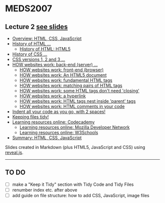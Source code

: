 # MEDS2007

## Lecture 2 [see slides](https://meds2007.github.io/lecture02/)

- [Overview: HTML, CSS, JavaScript](https://meds2007.github.io/lecture02/#/1)
- [History of HTML …](https://meds2007.github.io/lecture02/#/2)
  - [History of HTML: HTML5](https://meds2007.github.io/lecture02/#/2/4)
- [History of CSS …](https://meds2007.github.io/lecture02/#/3)
- [CSS versions 1, 2 and 3 …](https://meds2007.github.io/lecture02/#/4)
- [HOW websites work: back-end (server) …](https://meds2007.github.io/lecture02/#/5)
  - [HOW websites work: front-end (browser)](https://meds2007.github.io/lecture02/#/5/1)
  - [HOW websites work: An HTML5 document](https://meds2007.github.io/lecture02/#/5/2)
  - [HOW websites work: fundamental HTML tags](https://meds2007.github.io/lecture02/#/5/3)
  - [HOW websites work: matching pairs of HTML tags](https://meds2007.github.io/lecture02/#/5/4)
  - [HOW websites work: some HTML tags don't need 'closing'](https://meds2007.github.io/lecture02/#/5/5)
  - [HOW websites work: a hyperlink](https://meds2007.github.io/lecture02/#/5/6)
  - [HOW websites work: HTML tags nest inside 'parent' tags](https://meds2007.github.io/lecture02/#/5/7)
  - [HOW websites work: HTML comments in your code](https://meds2007.github.io/lecture02/#/5/8)
- [Indent all your code as you go, with 2 spaces!](https://meds2007.github.io/lecture02/#/6)
- [Keeping files tidy!](https://meds2007.github.io/lecture02/#/7)
- [Learning resources online: Codecademy](https://meds2007.github.io/lecture02/#/8)
  - [Learning resources online: Mozilla Developer Network](https://meds2007.github.io/lecture02/#/8/1)
  - [Learning resources online: W3Schools](https://meds2007.github.io/lecture02/#/8/2)
- [Summary: HTML, CSS, JavaScript](https://meds2007.github.io/lecture02/#/9)

Slides created in Markdown (plus HTML5, JavaScript and CSS) using [reveal.js](https://revealjs.com/).

---

## TO DO

- [ ] make a "Keep it Tidy" section with Tidy Code and Tidy Files
- [ ] renumber index etc. after above
- [ ] add guide on file structure: how to add CSS, JavaScript, image files
